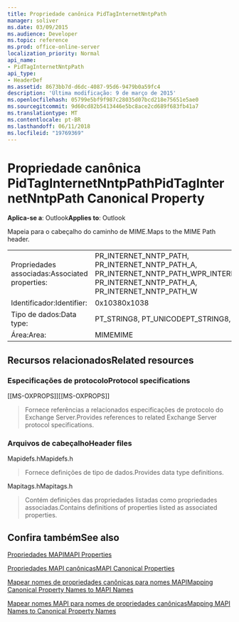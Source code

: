 ```yaml
---
title: Propriedade canônica PidTagInternetNntpPath
manager: soliver
ms.date: 03/09/2015
ms.audience: Developer
ms.topic: reference
ms.prod: office-online-server
localization_priority: Normal
api_name:
- PidTagInternetNntpPath
api_type:
- HeaderDef
ms.assetid: 8673bb7d-d6dc-4087-95d6-9479b0a59fc4
description: 'Última modificação: 9 de março de 2015'
ms.openlocfilehash: 05799e5bf9f987c28035d07bcd218e75651e5ae0
ms.sourcegitcommit: 9d60cd82b5413446e5bc8ace2cd689f683fb41a7
ms.translationtype: MT
ms.contentlocale: pt-BR
ms.lasthandoff: 06/11/2018
ms.locfileid: "19769369"
---
```

# <a name="pidtaginternetnntppath-canonical-property"></a><span data-ttu-id="d04af-103">Propriedade canônica PidTagInternetNntpPath</span><span class="sxs-lookup"><span data-stu-id="d04af-103">PidTagInternetNntpPath Canonical Property</span></span>

  
  
<span data-ttu-id="d04af-104">**Aplica-se a**: Outlook</span><span class="sxs-lookup"><span data-stu-id="d04af-104">**Applies to**: Outlook</span></span> 
  
<span data-ttu-id="d04af-105">Mapeia para o cabeçalho do caminho de MIME.</span><span class="sxs-lookup"><span data-stu-id="d04af-105">Maps to the MIME Path header.</span></span>
  
|||
|:-----|:-----|
|<span data-ttu-id="d04af-106">Propriedades associadas:</span><span class="sxs-lookup"><span data-stu-id="d04af-106">Associated properties:</span></span>  <br/> |<span data-ttu-id="d04af-107">PR_INTERNET_NNTP_PATH, PR_INTERNET_NNTP_PATH_A, PR_INTERNET_NNTP_PATH_W</span><span class="sxs-lookup"><span data-stu-id="d04af-107">PR_INTERNET_NNTP_PATH, PR_INTERNET_NNTP_PATH_A, PR_INTERNET_NNTP_PATH_W</span></span>  <br/> |
|<span data-ttu-id="d04af-108">Identificador:</span><span class="sxs-lookup"><span data-stu-id="d04af-108">Identifier:</span></span>  <br/> |<span data-ttu-id="d04af-109">0x1038</span><span class="sxs-lookup"><span data-stu-id="d04af-109">0x1038</span></span>  <br/> |
|<span data-ttu-id="d04af-110">Tipo de dados:</span><span class="sxs-lookup"><span data-stu-id="d04af-110">Data type:</span></span>  <br/> |<span data-ttu-id="d04af-111">PT_STRING8, PT_UNICODE</span><span class="sxs-lookup"><span data-stu-id="d04af-111">PT_STRING8, PT_UNICODE</span></span>  <br/> |
|<span data-ttu-id="d04af-112">Área:</span><span class="sxs-lookup"><span data-stu-id="d04af-112">Area:</span></span>  <br/> |<span data-ttu-id="d04af-113">MIME</span><span class="sxs-lookup"><span data-stu-id="d04af-113">MIME</span></span>  <br/> |
   
## <a name="related-resources"></a><span data-ttu-id="d04af-114">Recursos relacionados</span><span class="sxs-lookup"><span data-stu-id="d04af-114">Related resources</span></span>

### <a name="protocol-specifications"></a><span data-ttu-id="d04af-115">Especificações de protocolo</span><span class="sxs-lookup"><span data-stu-id="d04af-115">Protocol specifications</span></span>

<span data-ttu-id="d04af-116">[[MS-OXPROPS]]</span><span class="sxs-lookup"><span data-stu-id="d04af-116">[[MS-OXPROPS]]</span></span> 
  
> <span data-ttu-id="d04af-117">Fornece referências a relacionados especificações de protocolo do Exchange Server.</span><span class="sxs-lookup"><span data-stu-id="d04af-117">Provides references to related Exchange Server protocol specifications.</span></span>
    
### <a name="header-files"></a><span data-ttu-id="d04af-118">Arquivos de cabeçalho</span><span class="sxs-lookup"><span data-stu-id="d04af-118">Header files</span></span>

<span data-ttu-id="d04af-119">Mapidefs.h</span><span class="sxs-lookup"><span data-stu-id="d04af-119">Mapidefs.h</span></span>
  
> <span data-ttu-id="d04af-120">Fornece definições de tipo de dados.</span><span class="sxs-lookup"><span data-stu-id="d04af-120">Provides data type definitions.</span></span>
    
<span data-ttu-id="d04af-121">Mapitags.h</span><span class="sxs-lookup"><span data-stu-id="d04af-121">Mapitags.h</span></span>
  
> <span data-ttu-id="d04af-122">Contém definições das propriedades listadas como propriedades associadas.</span><span class="sxs-lookup"><span data-stu-id="d04af-122">Contains definitions of properties listed as associated properties.</span></span>
    
## <a name="see-also"></a><span data-ttu-id="d04af-123">Confira também</span><span class="sxs-lookup"><span data-stu-id="d04af-123">See also</span></span>



[<span data-ttu-id="d04af-124">Propriedades MAPI</span><span class="sxs-lookup"><span data-stu-id="d04af-124">MAPI Properties</span></span>](mapi-properties.md)
  
[<span data-ttu-id="d04af-125">Propriedades MAPI canônicas</span><span class="sxs-lookup"><span data-stu-id="d04af-125">MAPI Canonical Properties</span></span>](mapi-canonical-properties.md)
  
[<span data-ttu-id="d04af-126">Mapear nomes de propriedades canônicas para nomes MAPI</span><span class="sxs-lookup"><span data-stu-id="d04af-126">Mapping Canonical Property Names to MAPI Names</span></span>](mapping-canonical-property-names-to-mapi-names.md)
  
[<span data-ttu-id="d04af-127">Mapear nomes MAPI para nomes de propriedades canônicas</span><span class="sxs-lookup"><span data-stu-id="d04af-127">Mapping MAPI Names to Canonical Property Names</span></span>](mapping-mapi-names-to-canonical-property-names.md)

